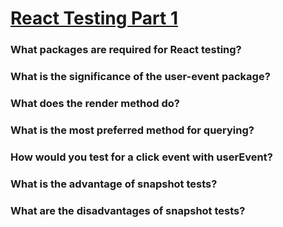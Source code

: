# [React Testing Part 1][def]

### What packages are required for React testing?

### What is the significance of the user-event package?

### What does the render method do?

### What is the most preferred method for querying?

### How would you test for a click event with userEvent?

### What is the advantage of snapshot tests?

### What are the disadvantages of snapshot tests?


[def]: https://www.theodinproject.com/lessons/node-path-javascript-react-testing-part-1#knowledge-check
